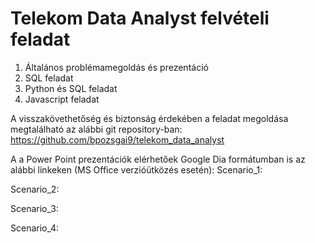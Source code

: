 # Telekom Data Analyst felvételi feladat

1. Általános problémamegoldás és prezentáció
2. SQL feladat
3. Python és SQL feladat
4. Javascript feladat

A visszakövethetőség és biztonság érdekében a feladat megoldása megtalálható az alábbi git repository-ban:
https://github.com/bpozsgai9/telekom_data_analyst

A a Power Point prezentációk elérhetőek Google Dia formátumban is az alábbi linkeken (MS Office verzióütközés esetén):
Scenario_1:

Scenario_2:

Scenario_3:

Scenario_4: